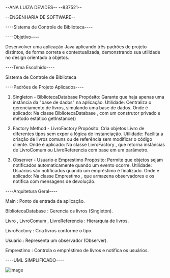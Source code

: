 --ANA LUIZA DEVIDES-- --837521--

--ENGENHARIA DE SOFTWARE--

----Sistema de Controle de Biblioteca----

----Objetivo----

Desenvolver uma aplicação Java aplicando três padrões de projeto distintos, de forma correta e
contextualizada, demonstrando sua utilidade no design orientado a objetos.

----Tema Escolhido----

Sistema de Controle de Biblioteca

----Padrões de Projeto Aplicados----

1. Singleton - BibliotecaDatabase
Propósito: Garante que haja apenas uma instância da "base de dados" na aplicação.
Utilidade: Centraliza o gerenciamento de livros, simulando uma base de dados.
Onde é aplicado: Na classe BibliotecaDatabase , com um construtor privado e método
estático getInstance()

3. Factory Method - LivroFactory
Propósito: Cria objetos Livro de diferentes tipos sem expor a lógica de instanciação.
Utilidade: Facilita a criação de livros comuns ou de referência sem modificar o código cliente.
Onde é aplicado: Na classe LivroFactory , que retorna instâncias de LivroComum ou
LivroReferencia com base em um parâmetro.

4. Observer - Usuario e Emprestimo
Propósito: Permite que objetos sejam notificados automaticamente quando um evento ocorre.
Utilidade: Usuários são notificados quando um empréstimo é finalizado.
Onde é aplicado: Na classe Emprestimo , que armazena observadores e os notifica com
mensagens de devolução.

----Arquitetura Geral----

Main : Ponto de entrada da aplicação.

BibliotecaDatabase : Gerencia os livros (Singleton).

Livro , LivroComum , LivroReferencia : Hierarquia de livros.

LivroFactory : Cria livros conforme o tipo.

Usuario : Representa um observador (Observer).

Emprestimo : Controla o empréstimo de livros e notifica os usuários.

----UML SIMPLIFICADO----

![image](https://github.com/user-attachments/assets/8e824824-fdca-4400-a7c7-5170ed4b37b6)

